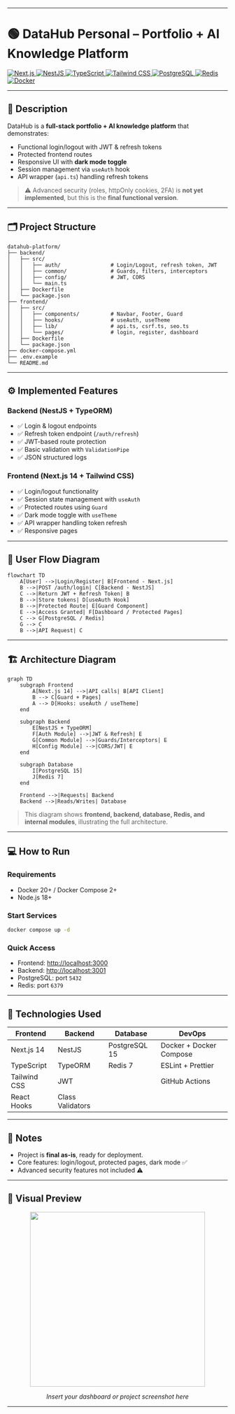

---

# 🟢 DataHub Personal – Portfolio + AI Knowledge Platform

<p align="left">
  <a href="https://nextjs.org/">
    <img alt="Next.js" src="https://img.shields.io/badge/Next.js-000000?style=for-the-badge&logo=next.js&logoColor=white">
  </a>
  <a href="https://nestjs.com/">
    <img alt="NestJS" src="https://img.shields.io/badge/NestJS-E0234E?style=for-the-badge&logo=nestjs&logoColor=white">
  </a>
  <a href="https://www.typescriptlang.org/">
    <img alt="TypeScript" src="https://img.shields.io/badge/TypeScript-3178C6?style=for-the-badge&logo=typescript&logoColor=white">
  </a>
  <a href="https://tailwindcss.com/">
    <img alt="Tailwind CSS" src="https://img.shields.io/badge/Tailwind%20CSS-06B6D4?style=for-the-badge&logo=tailwind-css&logoColor=white">
  </a>
  <a href="https://www.postgresql.org/">
    <img alt="PostgreSQL" src="https://img.shields.io/badge/PostgreSQL-316192?style=for-the-badge&logo=postgresql&logoColor=white">
  </a>
  <a href="https://redis.io/">
    <img alt="Redis" src="https://img.shields.io/badge/Redis-DC382D?style=for-the-badge&logo=redis&logoColor=white">
  </a>
  <a href="https://www.docker.com/">
    <img alt="Docker" src="https://img.shields.io/badge/Docker-2496ED?style=for-the-badge&logo=docker&logoColor=white">
  </a>
</p>

---

## 📌 Description

DataHub is a **full-stack portfolio + AI knowledge platform** that demonstrates:

* Functional login/logout with JWT & refresh tokens
* Protected frontend routes
* Responsive UI with **dark mode toggle**
* Session management via `useAuth` hook
* API wrapper (`api.ts`) handling refresh tokens

> ⚠️ Advanced security (roles, httpOnly cookies, 2FA) is **not yet implemented**, but this is the **final functional version**.

---

## 🗂️ Project Structure

```text
datahub-platform/
├── backend/
│   ├── src/
│   │   ├── auth/                # Login/Logout, refresh token, JWT
│   │   ├── common/              # Guards, filters, interceptors
│   │   ├── config/              # JWT, CORS
│   │   └── main.ts
│   ├── Dockerfile
│   └── package.json
├── frontend/
│   ├── src/
│   │   ├── components/          # Navbar, Footer, Guard
│   │   ├── hooks/               # useAuth, useTheme
│   │   ├── lib/                 # api.ts, csrf.ts, seo.ts
│   │   └── pages/               # login, register, dashboard
│   ├── Dockerfile
│   └── package.json
├── docker-compose.yml
├── .env.example
└── README.md
```

---

## ⚙️ Implemented Features

### Backend (NestJS + TypeORM)

* ✅ Login & logout endpoints
* ✅ Refresh token endpoint (`/auth/refresh`)
* ✅ JWT-based route protection
* ✅ Basic validation with `ValidationPipe`
* ✅ JSON structured logs

### Frontend (Next.js 14 + Tailwind CSS)

* ✅ Login/logout functionality
* ✅ Session state management with `useAuth`
* ✅ Protected routes using `Guard`
* ✅ Dark mode toggle with `useTheme`
* ✅ API wrapper handling token refresh
* ✅ Responsive pages

---

## 🔄 User Flow Diagram

```mermaid
flowchart TD
    A[User] -->|Login/Register| B[Frontend - Next.js]
    B -->|POST /auth/login| C[Backend - NestJS]
    C -->|Return JWT + Refresh Token| B
    B -->|Store tokens| D[useAuth Hook]
    B -->|Protected Route| E[Guard Component]
    E -->|Access Granted| F[Dashboard / Protected Pages]
    C --> G[PostgreSQL / Redis]
    G --> C
    B -->|API Request| C
```

---

## 🏗️ Architecture Diagram

```mermaid
graph TD
    subgraph Frontend
        A[Next.js 14] -->|API calls| B[API Client]
        B --> C[Guard + Pages]
        A --> D[Hooks: useAuth / useTheme]
    end

    subgraph Backend
        E[NestJS + TypeORM]
        F[Auth Module] -->|JWT & Refresh| E
        G[Common Module] -->|Guards/Interceptors| E
        H[Config Module] -->|CORS/JWT| E
    end

    subgraph Database
        I[PostgreSQL 15] 
        J[Redis 7]
    end

    Frontend -->|Requests| Backend
    Backend -->|Reads/Writes| Database
```

> This diagram shows **frontend, backend, database, Redis, and internal modules**, illustrating the full architecture.

---

## 💻 How to Run

### Requirements

* Docker 20+ / Docker Compose 2+
* Node.js 18+

### Start Services

```bash
docker compose up -d
```

### Quick Access

* Frontend: [http://localhost:3000](http://localhost:3000)
* Backend: [http://localhost:3001](http://localhost:3001)
* PostgreSQL: port `5432`
* Redis: port `6379`

---

## 🔧 Technologies Used

| Frontend     | Backend          | Database      | DevOps                  |
| ------------ | ---------------- | ------------- | ----------------------- |
| Next.js 14   | NestJS           | PostgreSQL 15 | Docker + Docker Compose |
| TypeScript   | TypeORM          | Redis 7       | ESLint + Prettier       |
| Tailwind CSS | JWT              |               | GitHub Actions          |
| React Hooks  | Class Validators |               |                         |

---

## 🔑 Notes

* Project is **final as-is**, ready for deployment.
* Core features: login/logout, protected pages, dark mode ✅
* Advanced security features not included ⚠️

---

## 📸 Visual Preview

<p align="center">
  <img src="YOUR_IMAGE_URL_HERE" width="400">
  <p align="center"><i>Insert your dashboard or project screenshot here</i></p>
</p>

---

